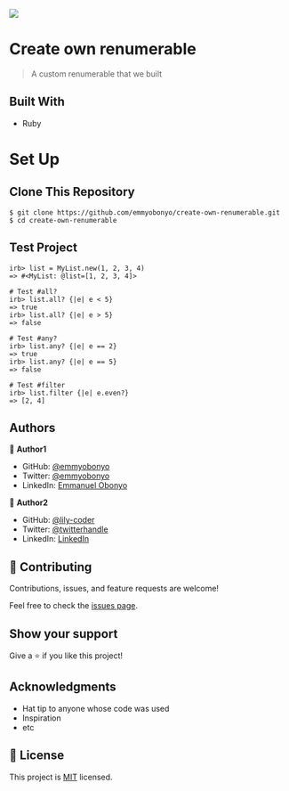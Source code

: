 ![](https://img.shields.io/badge/Microverse-blueviolet)

# Create own renumerable

> A custom renumerable that we built

## Built With

- Ruby

# Set Up
## Clone This Repository
```
$ git clone https://github.com/emmyobonyo/create-own-renumerable.git
$ cd create-own-renumerable
```

## Test Project
```
irb> list = MyList.new(1, 2, 3, 4)
=> #<MyList: @list=[1, 2, 3, 4]>

# Test #all?
irb> list.all? {|e| e < 5}
=> true
irb> list.all? {|e| e > 5}
=> false

# Test #any?
irb> list.any? {|e| e == 2}
=> true
irb> list.any? {|e| e == 5}
=> false

# Test #filter
irb> list.filter {|e| e.even?}
=> [2, 4]

```




## Authors

👤 **Author1**

- GitHub: [@emmyobonyo](https://github.com/githubhandle)
- Twitter: [@emmyobonyo](https://twitter.com/twitterhandle)
- LinkedIn: [Emmanuel Obonyo](https://linkedin.com/in/linkedinhandle)

👤 **Author2**

- GitHub: [@lily-coder](https://github.com/lily-coder)
- Twitter: [@twitterhandle](https://twitter.com/twitterhandle)
- LinkedIn: [LinkedIn](https://linkedin.com/in/linkedinhandle)

## 🤝 Contributing

Contributions, issues, and feature requests are welcome!

Feel free to check the [issues page](../../issues/).

## Show your support

Give a ⭐️ if you like this project!

## Acknowledgments

- Hat tip to anyone whose code was used
- Inspiration
- etc

## 📝 License

This project is [MIT](./MIT.md) licensed.
